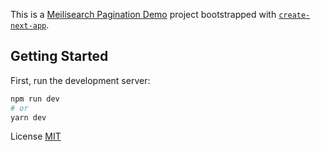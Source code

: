 This is a [Meilisearch Pagination Demo](https://livedemolink.here) project bootstrapped with [`create-next-app`](https://github.com/vercel/next.js/tree/canary/packages/create-next-app).

## Getting Started

First, run the development server:

```bash
npm run dev
# or
yarn dev

```

License [MIT](https://choosealicense.com/licenses/mit/)
